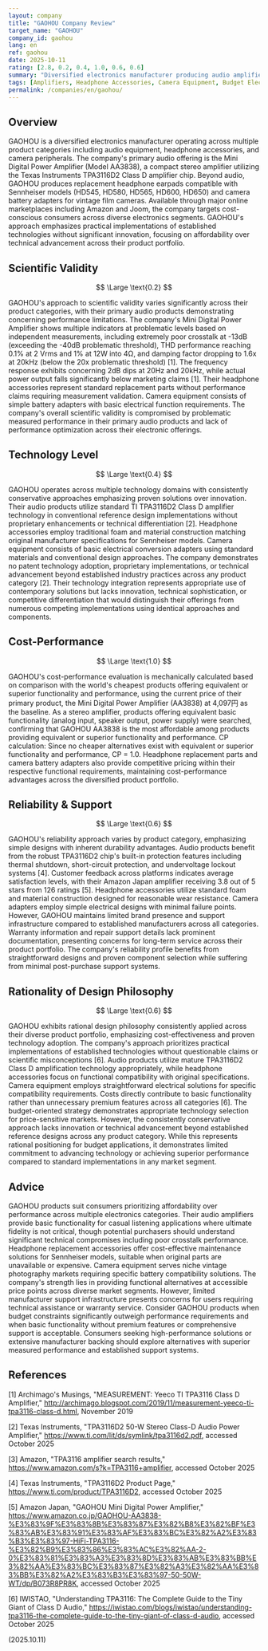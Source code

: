 ```yaml
---
layout: company
title: "GAOHOU Company Review"
target_name: "GAOHOU"
company_id: gaohou
lang: en
ref: gaohou
date: 2025-10-11
rating: [2.8, 0.2, 0.4, 1.0, 0.6, 0.6]
summary: "Diversified electronics manufacturer producing audio amplifiers, headphone accessories, and camera equipment with cost-effective approach but limited technical innovation and mixed performance across product categories"
tags: [Amplifiers, Headphone Accessories, Camera Equipment, Budget Electronics]
permalink: /companies/en/gaohou/
---
```


## Overview

GAOHOU is a diversified electronics manufacturer operating across multiple product categories including audio equipment, headphone accessories, and camera peripherals. The company's primary audio offering is the Mini Digital Power Amplifier (Model AA3838), a compact stereo amplifier utilizing the Texas Instruments TPA3116D2 Class D amplifier chip. Beyond audio, GAOHOU produces replacement headphone earpads compatible with Sennheiser models (HD545, HD580, HD565, HD600, HD650) and camera battery adapters for vintage film cameras. Available through major online marketplaces including Amazon and Joom, the company targets cost-conscious consumers across diverse electronics segments. GAOHOU's approach emphasizes practical implementations of established technologies without significant innovation, focusing on affordability over technical advancement across their product portfolio.

## Scientific Validity

$$ \Large \text{0.2} $$

GAOHOU's approach to scientific validity varies significantly across their product categories, with their primary audio products demonstrating concerning performance limitations. The company's Mini Digital Power Amplifier shows multiple indicators at problematic levels based on independent measurements, including extremely poor crosstalk at -13dB (exceeding the -40dB problematic threshold), THD performance reaching 0.1% at 2 Vrms and 1% at 12W into 4Ω, and damping factor dropping to 1.6x at 20kHz (below the 20x problematic threshold) [1]. The frequency response exhibits concerning 2dB dips at 20Hz and 20kHz, while actual power output falls significantly below marketing claims [1]. Their headphone accessories represent standard replacement parts without performance claims requiring measurement validation. Camera equipment consists of simple battery adapters with basic electrical function requirements. The company's overall scientific validity is compromised by problematic measured performance in their primary audio products and lack of performance optimization across their electronic offerings.

## Technology Level

$$ \Large \text{0.4} $$

GAOHOU operates across multiple technology domains with consistently conservative approaches emphasizing proven solutions over innovation. Their audio products utilize standard TI TPA3116D2 Class D amplifier technology in conventional reference design implementations without proprietary enhancements or technical differentiation [2]. Headphone accessories employ traditional foam and material construction matching original manufacturer specifications for Sennheiser models. Camera equipment consists of basic electrical conversion adapters using standard materials and conventional design approaches. The company demonstrates no patent technology adoption, proprietary implementations, or technical advancement beyond established industry practices across any product category [2]. Their technology integration represents appropriate use of contemporary solutions but lacks innovation, technical sophistication, or competitive differentiation that would distinguish their offerings from numerous competing implementations using identical approaches and components.

## Cost-Performance

$$ \Large \text{1.0} $$

GAOHOU's cost-performance evaluation is mechanically calculated based on comparison with the world's cheapest products offering equivalent or superior functionality and performance, using the current price of their primary product, the Mini Digital Power Amplifier (AA3838) at 4,097円 as the baseline. As a stereo amplifier, products offering equivalent basic functionality (analog input, speaker output, power supply) were searched, confirming that GAOHOU AA3838 is the most affordable among products providing equivalent or superior functionality and performance. CP calculation: Since no cheaper alternatives exist with equivalent or superior functionality and performance, CP = 1.0. Headphone replacement parts and camera battery adapters also provide competitive pricing within their respective functional requirements, maintaining cost-performance advantages across the diversified product portfolio.

## Reliability & Support

$$ \Large \text{0.6} $$

GAOHOU's reliability approach varies by product category, emphasizing simple designs with inherent durability advantages. Audio products benefit from the robust TPA3116D2 chip's built-in protection features including thermal shutdown, short-circuit protection, and undervoltage lockout systems [4]. Customer feedback across platforms indicates average satisfaction levels, with their Amazon Japan amplifier receiving 3.8 out of 5 stars from 126 ratings [5]. Headphone accessories utilize standard foam and material construction designed for reasonable wear resistance. Camera adapters employ simple electrical designs with minimal failure points. However, GAOHOU maintains limited brand presence and support infrastructure compared to established manufacturers across all categories. Warranty information and repair support details lack prominent documentation, presenting concerns for long-term service across their product portfolio. The company's reliability profile benefits from straightforward designs and proven component selection while suffering from minimal post-purchase support systems.

## Rationality of Design Philosophy

$$ \Large \text{0.6} $$

GAOHOU exhibits rational design philosophy consistently applied across their diverse product portfolio, emphasizing cost-effectiveness and proven technology adoption. The company's approach prioritizes practical implementations of established technologies without questionable claims or scientific misconceptions [6]. Audio products utilize mature TPA3116D2 Class D amplification technology appropriately, while headphone accessories focus on functional compatibility with original specifications. Camera equipment employs straightforward electrical solutions for specific compatibility requirements. Costs directly contribute to basic functionality rather than unnecessary premium features across all categories [6]. The budget-oriented strategy demonstrates appropriate technology selection for price-sensitive markets. However, the consistently conservative approach lacks innovation or technical advancement beyond established reference designs across any product category. While this represents rational positioning for budget applications, it demonstrates limited commitment to advancing technology or achieving superior performance compared to standard implementations in any market segment.

## Advice

GAOHOU products suit consumers prioritizing affordability over performance across multiple electronics categories. Their audio amplifiers provide basic functionality for casual listening applications where ultimate fidelity is not critical, though potential purchasers should understand significant technical compromises including poor crosstalk performance. Headphone replacement accessories offer cost-effective maintenance solutions for Sennheiser models, suitable when original parts are unavailable or expensive. Camera equipment serves niche vintage photography markets requiring specific battery compatibility solutions. The company's strength lies in providing functional alternatives at accessible price points across diverse market segments. However, limited manufacturer support infrastructure presents concerns for users requiring technical assistance or warranty service. Consider GAOHOU products when budget constraints significantly outweigh performance requirements and when basic functionality without premium features or comprehensive support is acceptable. Consumers seeking high-performance solutions or extensive manufacturer backing should explore alternatives with superior measured performance and established support systems.

## References

[1] Archimago's Musings, "MEASUREMENT: Yeeco TI TPA3116 Class D Amplifier," http://archimago.blogspot.com/2019/11/measurement-yeeco-ti-tpa3116-class-d.html, November 2019

[2] Texas Instruments, "TPA3116D2 50-W Stereo Class-D Audio Power Amplifier," https://www.ti.com/lit/ds/symlink/tpa3116d2.pdf, accessed October 2025

[3] Amazon, "TPA3116 amplifier search results," https://www.amazon.com/s?k=TPA3116+amplifier, accessed October 2025

[4] Texas Instruments, "TPA3116D2 Product Page," https://www.ti.com/product/TPA3116D2, accessed October 2025

[5] Amazon Japan, "GAOHOU Mini Digital Power Amplifier," https://www.amazon.co.jp/GAOHOU-AA3838-%E3%83%9F%E3%83%8B%E3%83%87%E3%82%B8%E3%82%BF%E3%83%AB%E3%83%91%E3%83%AF%E3%83%BC%E3%82%A2%E3%83%B3%E3%83%97-HiFi-TPA3116-%E3%82%B9%E3%83%86%E3%83%AC%E3%82%AA-2-0%E3%83%81%E3%83%A3%E3%83%8D%E3%83%AB%E3%83%BB%E3%82%AA%E3%83%BC%E3%83%87%E3%82%A3%E3%82%AA%E3%83%BB%E3%82%A2%E3%83%B3%E3%83%97-50-50W-WT/dp/B073R8PR8K, accessed October 2025

[6] IWISTAO, "Understanding TPA3116: The Complete Guide to the Tiny Giant of Class D Audio," https://iwistao.com/blogs/iwistao/understanding-tpa3116-the-complete-guide-to-the-tiny-giant-of-class-d-audio, accessed October 2025

(2025.10.11)